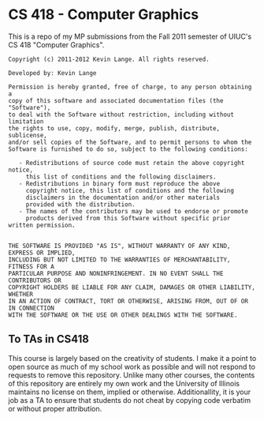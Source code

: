 # CS 418 - Computer Graphics

This is a repo of my MP submissions from the Fall 2011 semester of UIUC's CS 418 "Computer Graphics".
    
    Copyright (c) 2011-2012 Kevin Lange. All rights reserved.
    
    Developed by: Kevin Lange
    
    Permission is hereby granted, free of charge, to any person obtaining a 
    copy of this software and associated documentation files (the "Software"), 
    to deal with the Software without restriction, including without limitation 
    the rights to use, copy, modify, merge, publish, distribute, sublicense, 
    and/or sell copies of the Software, and to permit persons to whom the 
    Software is furnished to do so, subject to the following conditions:
    
       - Redistributions of source code must retain the above copyright notice, 
         this list of conditions and the following disclaimers.
       - Redistributions in binary form must reproduce the above 
         copyright notice, this list of conditions and the following 
         disclaimers in the documentation and/or other materials 
         provided with the distribution.
       - The names of the contributors may be used to endorse or promote
         products derived from this Software without specific prior written permission.
    
    
    THE SOFTWARE IS PROVIDED "AS IS", WITHOUT WARRANTY OF ANY KIND, EXPRESS OR IMPLIED,
    INCLUDING BUT NOT LIMITED TO THE WARRANTIES OF MERCHANTABILITY, FITNESS FOR A
    PARTICULAR PURPOSE AND NONINFRINGEMENT. IN NO EVENT SHALL THE CONTRIBUTORS OR
    COPYRIGHT HOLDERS BE LIABLE FOR ANY CLAIM, DAMAGES OR OTHER LIABILITY, WHETHER
    IN AN ACTION OF CONTRACT, TORT OR OTHERWISE, ARISING FROM, OUT OF OR IN CONNECTION
    WITH THE SOFTWARE OR THE USE OR OTHER DEALINGS WITH THE SOFTWARE.
    
## To TAs in CS418

This course is largely based on the creativity of students. I make it a point to open source as much of my school work as possible and will not respond to requests to remove this repository. Unlike many other courses, the contents of this repository are entirely my own work and the University of Illinois maintains no license on them, implied or otherwise. Additionallity, it is your job as a TA to ensure that students do not cheat by copying code verbatim or without proper attribution.